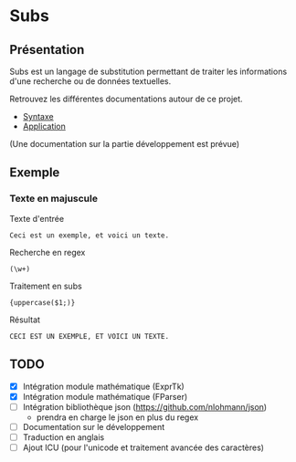 # Subs

## Présentation

Subs est un langage de substitution permettant de traiter les informations d'une recherche ou de données textuelles. 

Retrouvez les différentes documentations autour de ce projet.

* [Syntaxe](doc/syntaxe.md)
* [Application](doc/subsapp.md)

(Une documentation sur la partie développement est prévue)

## Exemple

### Texte en majuscule

Texte d'entrée 
```
Ceci est un exemple, et voici un texte.
```

Recherche en regex
```
(\w+)
```

Traitement en subs
```
{uppercase($1;)}
```

Résultat
```
CECI EST UN EXEMPLE, ET VOICI UN TEXTE.
```

## TODO

- [x] Intégration module mathématique (ExprTk)
- [x] Intégration module mathématique (FParser)
- [ ] Intégration bibliothèque json (https://github.com/nlohmann/json)
  - prendra en charge le json en plus du regex
- [ ] Documentation sur le développement
- [ ] Traduction en anglais
- [ ] Ajout ICU (pour l'unicode et traitement avancée des caractères)